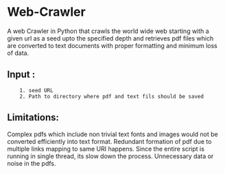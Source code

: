 # Web-Crawler

A web Crawler in Python that crawls the world wide web starting with a given url as a seed upto the specified depth and retrieves pdf files which are converted to text documents with proper formatting and minimum loss of data. 

## Input : 
        1. seed URL
        2. Path to directory where pdf and text fils should be saved

## Limitations: 

Complex pdfs which include non trivial text fonts and images would not be converted efficiently into text format.
Redundant formation of pdf due to multiple links mapping to same URI happens.
Since the entire script is running in single thread, its slow down the process.
Unnecessary data or noise in the pdfs.


